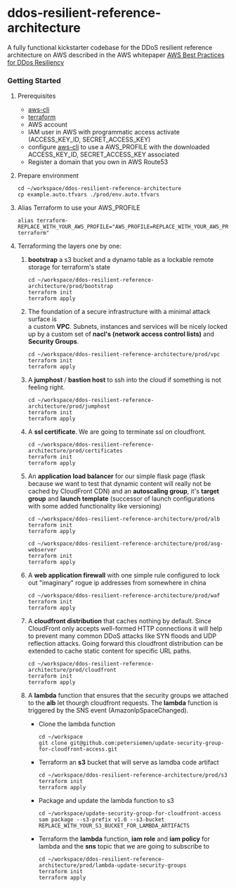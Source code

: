 # ddos-resilient-reference-architecture

A fully functional kickstarter codebase for the DDoS resilient reference architecture
on AWS described in the AWS whitepaper [AWS Best Practices for DDos Resiliency](https://d0.awsstatic.com/whitepapers/Security/DDoS_White_Paper.pdf)


### Getting Started


1. Prerequisites
    * [aws-cli](https://aws.amazon.com/cli/) 
    * [terraform](https://www.terraform.io/)
    * AWS account
    * IAM user in AWS with programmatic access activate (ACCESS_KEY_ID, SECRET_ACCESS_KEY)
    * configure [aws-cli](https://aws.amazon.com/cli/) to use a AWS_PROFILE with the downloaded ACCESS_KEY_ID, SECRET_ACCESS_KEY associated
    * Register a domain that you own in AWS Route53  
2. Prepare environment
    ```shell script
    cd ~/workspace/ddos-resilient-reference-architecture
    cp example.auto.tfvars ./prod/env.auto.tfvars
    ```
3. Alias Terraform to use your AWS_PROFILE
    ```shell script
    alias terraform-REPLACE_WITH_YOUR_AWS_PROFILE="AWS_PROFILE=REPLACE_WITH_YOUR_AWS_PROFILE terraform"
    ``` 

4. Terraforming the layers one by one:     
    1. **bootstrap** a s3 bucket and a dynamo table as a lockable remote storage for terraform's state 
        ```shell script
        cd ~/workspace/ddos-resilient-reference-architecture/prod/bootstrap
        terraform init 
        terraform apply
        ```  
    2. The foundation of a secure infrastructure with a minimal attack surface is  
    a custom **VPC**. Subnets, instances and services will be nicely locked up by
    a custom set of **nacl's (network access control lists)** and **Security Groups**.
        ```shell script
        cd ~/workspace/ddos-resilient-reference-architecture/prod/vpc
        terraform init
        terraform apply
        ```
    3. A **jumphost** / **bastion host** to ssh into the cloud if something is not feeling right. 
        ```shell script
        cd ~/workspace/ddos-resilient-reference-architecture/prod/jumphost
        terraform init
        terraform apply
        ```
    4. A **ssl certificate**. We are going to terminate ssl on cloudfront.    
        ```shell script
        cd ~/workspace/ddos-resilient-reference-architecture/prod/certificates
        terraform init
        terraform apply
        ```       
              
    5. An **application load balancer** for our simple flask page (flask because we want to test that dynamic content will really not be cached by CloudFront CDN) and
    an **autoscaling group**, it's **target group** and **launch template** (successor of launch configurations with some added functionality like versioning)
        ```shell script
        cd ~/workspace/ddos-resilient-reference-architecture/prod/alb
        terraform init
        terraform apply
       
        cd ~/workspace/ddos-resilient-reference-architecture/prod/asg-webserver
        terraform init
        terraform apply
        ```
       
    6. A **web application firewall** with one simple rule configured to lock out "imaginary" rogue ip addresses from somewhere in china
        ```shell script
        cd ~/workspace/ddos-resilient-reference-architecture/prod/waf
        terraform init
        terraform apply
        ```
          
    7. A **cloudfront distribution** that caches nothing by default. Since CloudFront only accepts well-formed HTTP connections it will help to 
    prevent many common DDoS attacks like SYN floods and UDP reflection attacks. 
    Going forward this cloudfront distribution can be extended to cache static content for specific URL paths.
        ```shell script
        cd ~/workspace/ddos-resilient-reference-architecture/prod/cloudfront
        terraform init
        terraform apply
        ```

    8. A **lambda** function that ensures that the security groups we attached to the **alb** let thourgh    cloudfront requests. 
    The **lambda** function is triggered by the SNS event (AmazonIpSpaceChanged).
        * Clone the lambda function
            ```shell script
            cd ~/workspace 
            git clone git@github.com:petersiemen/update-security-group-for-cloudfront-access.git
            ```
        * Terraform an **s3** bucket that will serve as lamdba code artifact
            ```shell script
            cd ~/workspace/ddos-resilient-reference-architecture/prod/s3
            terraform init
            terraform apply
            ```
        * Package and update the lambda function to s3
            ```shell script
            cd ~/workspace/update-security-group-for-cloudfront-access 
            sam package --s3-prefix v1.0 --s3-bucket REPLACE_WITH_YOUR_S3_BUCKET_FOR_LAMBDA_ARTIFACTS
            ```
        * Terraform the **lambda** function, **iam role** and **iam policy** for lambda and 
        the **sns** topic that we are going to subscribe to
            ```shell script
            cd ~/workspace/ddos-resilient-reference-architecture/prod/lambda-update-security-groups
            terraform init
            terraform apply
            ```